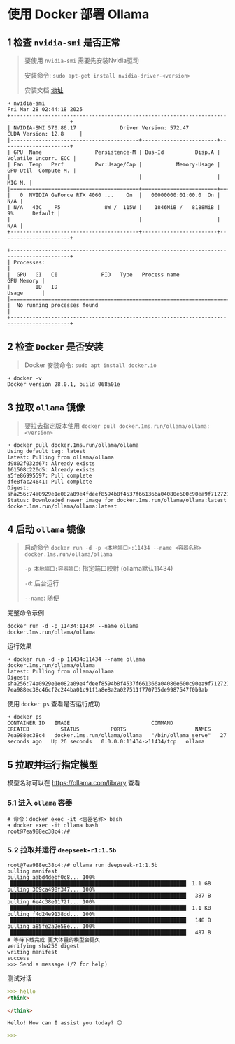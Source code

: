 # 使用 Docker 部署 Ollama

## 1 检查 `nvidia-smi` 是否正常

> 要使用 `nvidia-smi` 需要先安装Nvidia驱动
>
> 安装命令: `sudo apt-get install nvidia-driver-<version>`
>
> 安装文档 [地址](https://docs.nvidia.com/datacenter/cloud-native/container-toolkit/latest/install-guide.html#installation)

```shell
➜ nvidia-smi
Fri Mar 28 02:44:18 2025
+-----------------------------------------------------------------------------------------+
| NVIDIA-SMI 570.86.17              Driver Version: 572.47         CUDA Version: 12.8     |
|-----------------------------------------+------------------------+----------------------+
| GPU  Name                 Persistence-M | Bus-Id          Disp.A | Volatile Uncorr. ECC |
| Fan  Temp   Perf          Pwr:Usage/Cap |           Memory-Usage | GPU-Util  Compute M. |
|                                         |                        |               MIG M. |
|=========================================+========================+======================|
|   0  NVIDIA GeForce RTX 4060 ...    On  |   00000000:01:00.0  On |                  N/A |
| N/A   43C    P5              8W /  115W |    1846MiB /   8188MiB |      9%      Default |
|                                         |                        |                  N/A |
+-----------------------------------------+------------------------+----------------------+

+-----------------------------------------------------------------------------------------+
| Processes:                                                                              |
|  GPU   GI   CI              PID   Type   Process name                        GPU Memory |
|        ID   ID                                                               Usage      |
|=========================================================================================|
|  No running processes found                                                             |
+-----------------------------------------------------------------------------------------+
```

## 2 检查 `Docker` 是否安装

> Docker 安装命令: `sudo apt install docker.io`

```shell
➜ docker -v
Docker version 28.0.1, build 068a01e
```

## 3 拉取 `ollama` 镜像

> 要拉去指定版本使用 `docker pull docker.1ms.run/ollama/ollama:<version>`

```shell
➜ docker pull docker.1ms.run/ollama/ollama
Using default tag: latest
latest: Pulling from ollama/ollama
d9802f032d67: Already exists
161508c220d5: Already exists
a5fe86995597: Pull complete
dfe8fac24641: Pull complete
Digest: sha256:74a0929e1e082a09e4fdeef8594b8f4537f661366a04080e600c90ea9f712721
Status: Downloaded newer image for docker.1ms.run/ollama/ollama:latest
docker.1ms.run/ollama/ollama:latest
```

## 4 启动 `ollama` 镜像

> 启动命令 `docker run -d -p <本地端口>:11434 --name <容器名称> docker.1ms.run/ollama/ollama`
>
> `-p 本地端口:容器端口`: 指定端口映射 (ollama默认11434)
>
> `-d`: 后台运行
>
> `--name`: 随便

完整命令示例

```shell
docker run -d -p 11434:11434 --name ollama docker.1ms.run/ollama/ollama
```

运行效果

```shell
➜ docker run -d -p 11434:11434 --name ollama docker.1ms.run/ollama/ollama
latest: Pulling from ollama/ollama
Digest: sha256:74a0929e1e082a09e4fdeef8594b8f4537f661366a04080e600c90ea9f712721
7ea988ec38c46cf2c244ba01c91f1a8e8a2a027511f770735de9987547f0b9ab
```

使用 `docker ps` 查看是否运行成功

```shell
➜ docker ps
CONTAINER ID   IMAGE                          COMMAND               CREATED          STATUS          PORTS                      NAMES
7ea988ec38c4   docker.1ms.run/ollama/ollama   "/bin/ollama serve"   27 seconds ago   Up 26 seconds   0.0.0.0:11434->11434/tcp   ollama
```

## 5 拉取并运行指定模型

模型名称可以在 <https://ollama.com/library> 查看

### 5.1 进入 `ollama` 容器

```shell
# 命令：docker exec -it <容器名称> bash
➜ docker exec -it ollama bash
root@7ea988ec38c4:/#
```

### 5.2 拉取并运行 `deepseek-r1:1.5b`

```shell
root@7ea988ec38c4:/# ollama run deepseek-r1:1.5b
pulling manifest
pulling aabd4debf0c8... 100% ▕████████████████████████████████████████████████████████▏ 1.1 GB
pulling 369ca498f347... 100% ▕████████████████████████████████████████████████████████▏  387 B
pulling 6e4c38e1172f... 100% ▕████████████████████████████████████████████████████████▏ 1.1 KB
pulling f4d24e9138dd... 100% ▕████████████████████████████████████████████████████████▏  148 B
pulling a85fe2a2e58e... 100% ▕████████████████████████████████████████████████████████▏  487 B
# 等待下载完成 更大体量的模型会更久
verifying sha256 digest
writing manifest
success
>>> Send a message (/? for help)
```

测试对话

```markdown
>>> hello
<think>

</think>

Hello! How can I assist you today? 😊

>>> 
```

